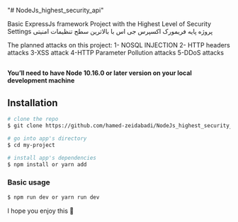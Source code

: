 "# NodeJs_highest_security_api"

Basic ExpressJs framework Project with the Highest Level of Security Settings
پروژه پایه فریمورک اکسپرس جی اس با بالاترین سطح تنظیمات امنیتی

The planned attacks on this project:
1- NOSQL INJECTION
2- HTTP headers attacks
3-XSS attack
4-HTTP Parameter Pollution attacks
5-DDoS attacks

##

**You’ll need to have Node 10.16.0 or later version on your local development machine**

## Installation

```bash
# clone the repo
$ git clone https://github.com/hamed-zeidabadi/NodeJs_highest_security_api.git my-project

# go into app's directory
$ cd my-project

# install app's dependencies
$ npm install or yarn add
```

### Basic usage

```bash
$ npm run dev or yarn run dev
```

I hope you enjoy this 🖤
